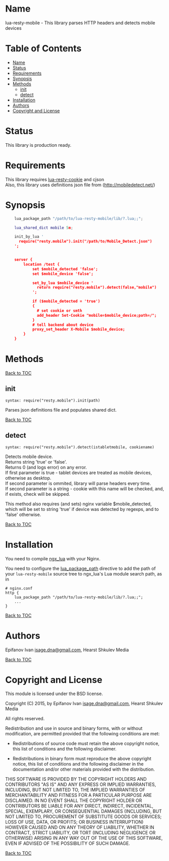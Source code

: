 Name
====

lua-resty-mobile - This library parses HTTP headers and detects mobile devices

Table of Contents
=================

* [Name](#name)
* [Status](#status)
* [Requirements](#requirements)
* [Synopsis](#synopsis)
* [Methods](#methods)
    * [init](#init)
    * [detect](#detect)
* [Installation](#installation)
* [Authors](#authors)
* [Copyright and License](#copyright-and-license)

Status
======

This library is production ready.

Requirements
======

This library requires [lua-resty-cookie](https://github.com/cloudflare/lua-resty-cookie) and cjson  
Also, this library uses definitions json file from (http://mobiledetect.net/)

Synopsis
========
```lua
    lua_package_path "/path/to/lua-resty-mobile/lib/?.lua;;";

    lua_shared_dict mobile 5m;

    init_by_lua '
      require("resty.mobile").init("/path/to/Mobile_Detect.json")
    ';


    server {
        location /test {
            set $mobile_detected 'false';
            set $mobile_device 'false';

            set_by_lua $mobile_device '
              return require("resty.mobile").detect(false,"mobile")
            ';

            if ($mobile_detected = 'true')
            {
              # set cookie or smth
              add_header Set-Cookie "mobile=$mobile_device;path=/";
            }
            # tell backend about device
            proxy_set_header X-Mobile $mobile_device;
        }
    }
```

Methods
=======

[Back to TOC](#table-of-contents)

init
---
`syntax: require("resty.mobile").init(path)`

Parses json definitions file and populates shared dict.

[Back to TOC](#table-of-contents)

detect
---
`syntax: require("resty.mobile").detect(istabletmobile, cookiename)`

Detects mobile device.  
Returns string 'true' or 'false'.  
Returns 0 (and logs error) on any error.  
If first parameter is true - tablet devices are treated as mobile devices, otherwise as desktop.  
If second parameter is ommited, library will parse headers every time.  
If second parameter is a string - cookie with this name will be checked, and, if exists, check will be skipped.  

This method also requires (and sets) nginx variable $mobile_detected,
which will be set to string 'true' if device was detected by regexps, and to 'false' otherwise.


[Back to TOC](#table-of-contents)

Installation
============

You need to compile [ngx_lua](https://github.com/chaoslawful/lua-nginx-module/tags) with your Nginx.

You need to configure
the [lua_package_path](https://github.com/chaoslawful/lua-nginx-module#lua_package_path) directive to
add the path of your `lua-resty-mobile` source tree to ngx_lua's Lua module search path, as in

    # nginx.conf
    http {
        lua_package_path "/path/to/lua-resty-mobile/lib/?.lua;;";
        ...
    }

[Back to TOC](#table-of-contents)

Authors
=======

Epifanov Ivan <isage.dna@gmail.com>, Hearst Shkulev Media

[Back to TOC](#table-of-contents)

Copyright and License
=====================

This module is licensed under the BSD license.

Copyright (C) 2015, by Epifanov Ivan <isage.dna@gmail.com>, Hearst Shkulev Media

All rights reserved.

Redistribution and use in source and binary forms, with or without modification, are permitted provided that the following conditions are met:

* Redistributions of source code must retain the above copyright notice, this list of conditions and the following disclaimer.

* Redistributions in binary form must reproduce the above copyright notice, this list of conditions and the following disclaimer in the documentation and/or other materials provided with the distribution.

THIS SOFTWARE IS PROVIDED BY THE COPYRIGHT HOLDERS AND CONTRIBUTORS "AS IS" AND ANY EXPRESS OR IMPLIED WARRANTIES, INCLUDING, BUT NOT LIMITED TO, THE IMPLIED WARRANTIES OF MERCHANTABILITY AND FITNESS FOR A PARTICULAR PURPOSE ARE DISCLAIMED. IN NO EVENT SHALL THE COPYRIGHT HOLDER OR CONTRIBUTORS BE LIABLE FOR ANY DIRECT, INDIRECT, INCIDENTAL, SPECIAL, EXEMPLARY, OR CONSEQUENTIAL DAMAGES (INCLUDING, BUT NOT LIMITED TO, PROCUREMENT OF SUBSTITUTE GOODS OR SERVICES; LOSS OF USE, DATA, OR PROFITS; OR BUSINESS INTERRUPTION) HOWEVER CAUSED AND ON ANY THEORY OF LIABILITY, WHETHER IN CONTRACT, STRICT LIABILITY, OR TORT (INCLUDING NEGLIGENCE OR OTHERWISE) ARISING IN ANY WAY OUT OF THE USE OF THIS SOFTWARE, EVEN IF ADVISED OF THE POSSIBILITY OF SUCH DAMAGE.

[Back to TOC](#table-of-contents)

